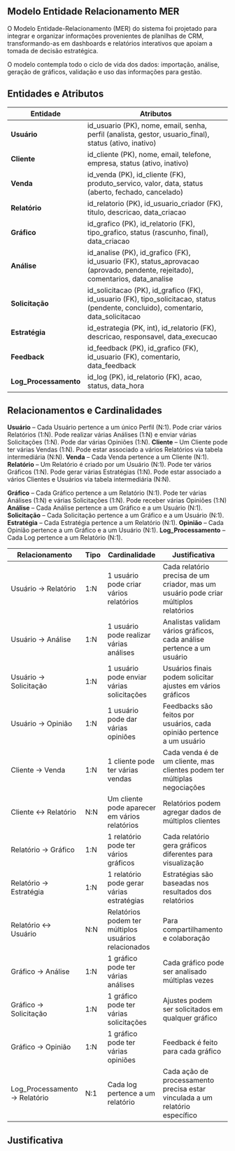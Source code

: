 ## Modelo Entidade Relacionamento MER 

O Modelo Entidade-Relacionamento (MER) do sistema foi projetado para integrar e organizar informações provenientes de planilhas de CRM, transformando-as em dashboards e relatórios interativos que apoiam a tomada de decisão estratégica.

O modelo contempla todo o ciclo de vida dos dados: importação, análise, geração de gráficos, validação e uso das informações para gestão.

## Entidades e Atributos

| Entidade              | Atributos|
| --------------------- | -------- |
| **Usuário**           | id_usuario (PK), nome, email, senha, perfil (analista, gestor, usuario_final), status (ativo, inativo)|
| **Cliente**           | id_cliente (PK), nome, email, telefone, empresa, status (ativo, inativo)
| **Venda**             | id_venda (PK), id_cliente (FK), produto_servico, valor, data, status (aberto, fechado, cancelado)|
| **Relatório**         | id_relatorio (PK), id_usuario_criador (FK), titulo, descricao, data_criacao|
| **Gráfico**           | id_grafico (PK), id_relatorio (FK), tipo_grafico, status (rascunho, final), data_criacao|
| **Análise**           | id_analise (PK), id_grafico (FK), id_usuario (FK), status_aprovacao (aprovado, pendente, rejeitado), comentarios, data_analise|
| **Solicitação**       | id_solicitacao (PK), id_grafico (FK), id_usuario (FK), tipo_solicitacao, status (pendente, concluido), comentario, data_solicitacao|
| **Estratégia**        | id_estrategia (PK, int), id_relatorio (FK), descricao, responsavel, data_execucao|
| **Feedback**          | id_feedback (PK), id_grafico (FK), id_usuario (FK), comentario, data_feedback|
| **Log_Processamento** | id_log (PK), id_relatorio (FK), acao, status, data_hora|


## Relacionamentos e Cardinalidades

**Usuário** – Cada Usuário pertence a um único Perfil (N:1). Pode criar vários Relatórios (1:N). Pode realizar várias Análises (1:N) e enviar várias Solicitações (1:N). Pode dar várias Opiniões (1:N).
**Cliente** – Um Cliente pode ter várias Vendas (1:N). Pode estar associado a vários Relatórios via tabela intermediária (N:N).
**Venda** – Cada Venda pertence a um Cliente (N:1).
**Relatório** – Um Relatório é criado por um Usuário (N:1). Pode ter vários Gráficos (1:N). Pode gerar várias Estratégias (1:N). Pode estar associado a vários Clientes e Usuários via tabela intermediária (N:N).

**Gráfico** – Cada Gráfico pertence a um Relatório (N:1). Pode ter várias Análises (1:N) e várias Solicitações (1:N). Pode receber várias Opiniões (1:N)
**Análise** – Cada Análise pertence a um Gráfico e a um Usuário (N:1).
**Solicitação** – Cada Solicitação pertence a um Gráfico e a um Usuário (N:1).
**Estratégia** – Cada Estratégia pertence a um Relatório (N:1).
**Opinião** – Cada Opinião pertence a um Gráfico e a um Usuário (N:1).
**Log_Processamento** – Cada Log pertence a um Relatório (N:1).

| Relacionamento | Tipo | Cardinalidade | Justificativa |
| ---------------| ---- | ------------- | ------------- |
| Usuário → Relatório           | 1:N  | 1 usuário pode criar vários relatórios               | Cada relatório precisa de um criador, mas um usuário pode criar múltiplos relatórios |
| Usuário → Análise             | 1:N  | 1 usuário pode realizar várias análises              | Analistas validam vários gráficos, cada análise pertence a um usuário                |
| Usuário → Solicitação         | 1:N  | 1 usuário pode enviar várias solicitações            | Usuários finais podem solicitar ajustes em vários gráficos                           |
| Usuário → Opinião             | 1:N  | 1 usuário pode dar várias opiniões                   | Feedbacks são feitos por usuários, cada opinião pertence a um usuário                |
| Cliente → Venda               | 1:N  | 1 cliente pode ter várias vendas                     | Cada venda é de um cliente, mas clientes podem ter múltiplas negociações             |
| Cliente ↔ Relatório           | N:N  | Um cliente pode aparecer em vários relatórios        | Relatórios podem agregar dados de múltiplos clientes                                 |
| Relatório → Gráfico           | 1:N  | 1 relatório pode ter vários gráficos                 | Cada relatório gera gráficos diferentes para visualização                            |
| Relatório → Estratégia        | 1:N  | 1 relatório pode gerar várias estratégias            | Estratégias são baseadas nos resultados dos relatórios                               |
| Relatório ↔ Usuário           | N:N  | Relatórios podem ter múltiplos usuários relacionados | Para compartilhamento e colaboração                                                  |
| Gráfico → Análise             | 1:N  | 1 gráfico pode ter várias análises                   | Cada gráfico pode ser analisado múltiplas vezes                                      |
| Gráfico → Solicitação         | 1:N  | 1 gráfico pode ter várias solicitações               | Ajustes podem ser solicitados em qualquer gráfico                                    |
| Gráfico → Opinião             | 1:N  | 1 gráfico pode ter várias opiniões                   | Feedback é feito para cada gráfico                                                   |
| Log_Processamento → Relatório | N:1  | Cada log pertence a um relatório                     | Cada ação de processamento precisa estar vinculada a um relatório específico         |


## Justificativa

